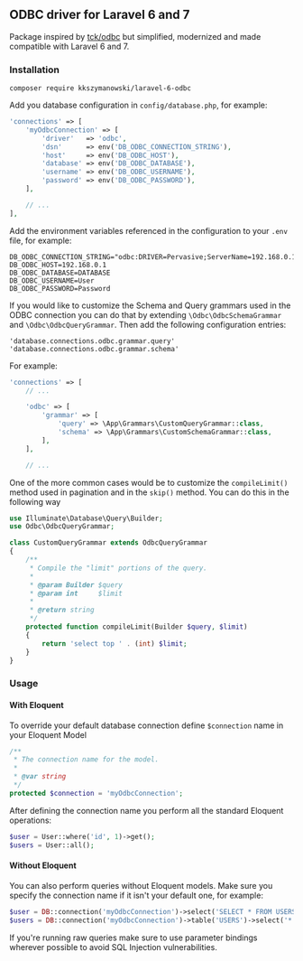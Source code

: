 ## ODBC driver for Laravel 6 and 7

Package inspired by [tck/odbc](https://github.com/bencarter78/odbc) but simplified, modernized and made compatible with Laravel 6 and 7.

### Installation
```
composer require kkszymanowski/laravel-6-odbc
``` 
Add you database configuration in `config/database.php`, for example:
```php
'connections' => [
    'myOdbcConnection' => [
        'driver'   => 'odbc',
        'dsn'      => env('DB_ODBC_CONNECTION_STRING'),
        'host'     => env('DB_ODBC_HOST'),
        'database' => env('DB_ODBC_DATABASE'),
        'username' => env('DB_ODBC_USERNAME'),
        'password' => env('DB_ODBC_PASSWORD'),
    ],

    // ...
],
```
Add the environment variables referenced in the configuration to your `.env` file, for example:
```
DB_ODBC_CONNECTION_STRING="odbc:DRIVER=Pervasive;ServerName=192.168.0.1;DBQ=DATABASE;UID=User;PWD=Password"
DB_ODBC_HOST=192.168.0.1
DB_ODBC_DATABASE=DATABASE
DB_ODBC_USERNAME=User
DB_ODBC_PASSWORD=Password
```

If you would like to customize the Schema and Query grammars used in the ODBC connection you can do that by extending `\Odbc\OdbcSchemaGrammar` and `\Odbc\OdbcQueryGrammar`.
Then add the following configuration entries:
```
'database.connections.odbc.grammar.query'
'database.connections.odbc.grammar.schema'
```
For example:
```php
'connections' => [
    // ...

    'odbc' => [
        'grammar' => [
            'query' => \App\Grammars\CustomQueryGrammar::class,
            'schema' => \App\Grammars\CustomSchemaGrammar::class,
        ],
    ],

    // ...
```
One of the more common cases would be to customize the `compileLimit()` method used in pagination and in the `skip()` method.
You can do this in the following way
```php
use Illuminate\Database\Query\Builder;
use Odbc\OdbcQueryGrammar;

class CustomQueryGrammar extends OdbcQueryGrammar
{
    /**
     * Compile the "limit" portions of the query.
     *
     * @param Builder $query
     * @param int     $limit
     *
     * @return string
     */
    protected function compileLimit(Builder $query, $limit)
    {
        return 'select top ' . (int) $limit;
    }
}
```
### Usage
#### With Eloquent
To override your default database connection define `$connection` name in your Eloquent Model
```php
/**
 * The connection name for the model.
 *
 * @var string
 */
protected $connection = 'myOdbcConnection';
```
After defining the connection name you perform all the standard Eloquent operations:
```php
$user = User::where('id', 1)->get();
$users = User::all();
```

#### Without Eloquent
You can also perform queries without Eloquent models. Make sure you specify the connection name if it isn't your default one, for example:
```php
$user = DB::connection('myOdbcConnection')->select('SELECT * FROM USERS WHERE id = :id', ['id' => 1]);
$users = DB::connection('myOdbcConnection')->table('USERS')->select('*')->get();
```
If you're running raw queries make sure to use parameter bindings wherever possible to avoid SQL Injection vulnerabilities.
